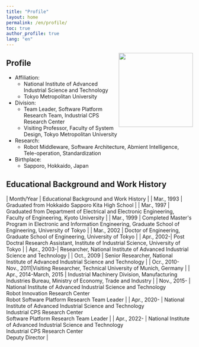```yaml
---
title: "Profile"
layout: home
permalink: /en/profile/
toc: true
author_profile: true
lang: "en"
---
```


<img src="https://user-images.githubusercontent.com/11814060/81364416-8ab01d00-9120-11ea-9433-18e6cb35500b.jpg" width="200" align="right">

## Profile
- Affiliation:
  - National Institute of Advanced Industrial Science and Technology
  - Tokyo Metropolitan University
- Division: 
  - Team Leader, Software Platform Research Team, Industrial CPS Research Center
  - Visiting Professor, Faculty of System Design, Tokyo Metropolitan University 
- Research: 
  - Robot Middleware, Software Architecture, Abmient Intelligence, Tele-operation, Standardization
- Birthplace:
  - Sapporo, Hokkaido, Japan

## Educational Background and Work History

| Month/Year	 | Educational Background and Work History |
| Mar., 1993	| Graduated from Hokkaido Sapporo Kita High School |
| Mar., 1997	| Graduated from Department of Electrical and Electronic Engineering, Faculty of Engineering, Kyoto University |
| Mar., 1999	| Completed Master's Program in Electronic and Information Engineering, Graduate School of Engineering, University of Tokyo |
| Mar., 2002	| Doctor of Engineering, Graduate School of Engineering, University of Tokyo |
| Apr., 2002-| Post Doctral Research Assistant, Institute of Industrial Science, University of Tokyo |
| Apr., 2003-| Researcher, National Institute of Advanced Industrial Science and Technology |
| Oct., 2009	| Senior Researcher, National Institute of Advanced Industrial Science and Technology |
| Ocr., 2010- Nov., 2011|Visiting Researcher, Technical University of Munich, Germany |
| Apr., 2014-March, 2015 | Industrial Machinery Division, Manufacturing Industries Bureau, Ministry of Economy, Trade and Industry |
| Nov., 2015-	| National Institute of Advanced Industrial Science and Technology <br/> Robot Innovation Research Center <br/> Robot Software Platform Research Team Leader |
| Apr., 2020- | National Institute of Advanced Industrial Science and Technology <br/> Industrial CPS Research Center <br/> Software Platform Research Team Leader |
| Apr., 2022- | National Institute of Advanced Industrial Science and Technology <br/> Industrial CPS Research Center <br/> Deputy Director |
